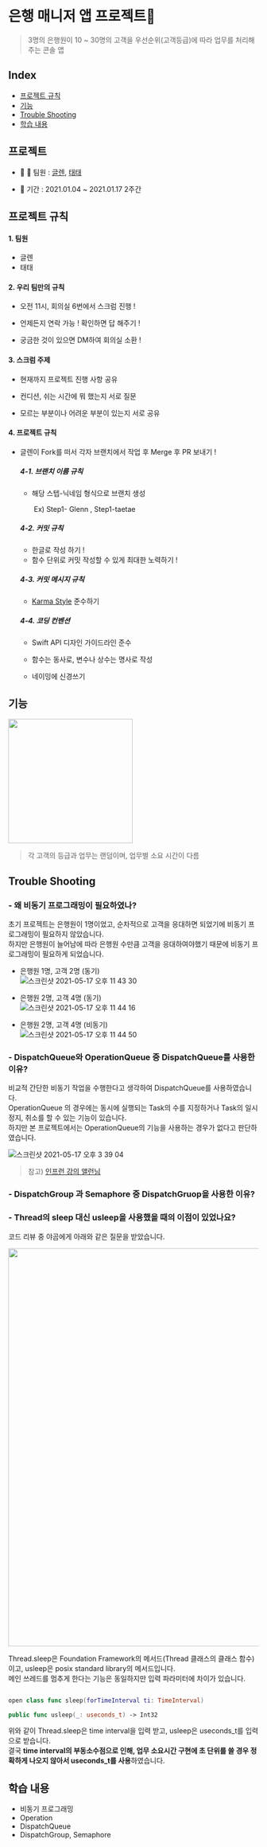 # 은행 매니저 앱 프로젝트📱

 > 3명의 은행원이 10 ~ 30명의 고객을 우선순위(고객등급)에 따라 업무를 처리해주는 콘솔 앱

## Index
* [프로젝트 규칙](#프로젝트-규칙) 
* [기능](#기능)
* [Trouble Shooting](#trouble-shooting)
* [학습 내용](#학습-내용)


## 프로젝트 

- 👦 👦 팀원 : [글렌](https://github.com/innieminnie), [태태](https://github.com/uuu1101)  

- 📅 기간 : 2021.01.04 ~ 2021.01.17 2주간


## 프로젝트 규칙

#### 1. 팀원

* 글렌
* 태태



#### 2. 우리 팀만의 규칙

- 오전 11시, 회의실 6번에서 스크럼 진행 !

- 언제든지 연락 가능 ! 확인하면 답 해주기 !

- 궁금한 것이 있으면 DM하여 회의실 소환 !



#### 3. 스크럼 주제

- 현재까지 프로젝트 진행 사항 공유

- 컨디션, 쉬는 시간에 뭐 했는지 서로 질문

- 모르는 부분이나 어려운 부분이 있는지 서로 공유



#### 4. 프로젝트 규칙

* 글렌이 Fork를 떠서 각자 브랜치에서 작업 후 Merge 후 PR 보내기 !

  ##### 4-1. 브랜치 이름 규칙

  * 해당 스텝-닉네임 형식으로 브랜치 생성

    ​	Ex) Step1- Glenn , Step1-taetae

  ##### 4-2. 커밋 규칙

  - 한글로 작성 하기 !
  - 함수 단위로 커밋 작성할 수 있게 최대한 노력하기 !

  ##### 4-3. 커밋 메시지 규칙

  * [Karma Style](http://karma-runner.github.io/5.2/dev/git-commit-msg.html) 준수하기

  ##### 4-4. 코딩 컨벤션

  - Swift API 디자인 가이드라인 준수

  - 함수는 동사로, 변수나 상수는 명사로 작성

  - 네이밍에 신경쓰기

## 기능

<img width="250" src="https://user-images.githubusercontent.com/49808034/117962192-ea578e80-b359-11eb-87bc-33537987fa2f.gif">

> 각 고객의 등급과 업무는 랜덤이며, 업무별 소요 시간이 다름

## Trouble Shooting

### - 왜 비동기 프로그래밍이 필요하였나?  
초기 프로젝트는 은행원이 1명이었고, 순차적으로 고객을 응대하면 되었기에 비동기 프로그래밍이 필요하지 않았습니다.  
하지만 은행원이 늘어남에 따라 은행원 수만큼 고객을 응대하여야했기 때문에 비동기 프로그래밍이 필요하게 되었습니다.
- 은행원 1명, 고객 2명 (동기)  
![스크린샷 2021-05-17 오후 11 43 30](https://user-images.githubusercontent.com/49808034/118507950-b02b2a00-b769-11eb-96ee-408eee149194.png)

- 은행원 2명, 고객 4명 (동기)  
![스크린샷 2021-05-17 오후 11 44 16](https://user-images.githubusercontent.com/49808034/118508067-cc2ecb80-b769-11eb-999c-059932d3d2df.png)

- 은행원 2명, 고객 4명 (비동기)  
![스크린샷 2021-05-17 오후 11 44 50](https://user-images.githubusercontent.com/49808034/118508147-dfda3200-b769-11eb-931f-2c5e0f672b71.png)

                
### - DispatchQueue와 OperationQueue 중 DispatchQueue를 사용한 이유?  
비교적 간단한 비동기 작업을 수행한다고 생각하여 DispatchQueue를 사용하였습니다.  
OperationQueue 의 경우에는 동시에 실행되는 Task의 수를 지정하거나 Task의 일시정지, 취소를 할 수 있는 기능이 있습니다.  
하지만 본 프로젝트에서는 OperationQueue의 기능을 사용하는 경우가 없다고 판단하였습니다.

![스크린샷 2021-05-17 오후 3 39 04](https://user-images.githubusercontent.com/49808034/118442786-04acb600-b726-11eb-8b4c-459be019261f.png)

> 참고) [인프런 강의 앨런님](https://www.inflearn.com/course/iOS-Concurrency-GCD-Operation#)

### - DispatchGroup 과 Semaphore 중 DispatchGruop을 사용한 이유?  

### - Thread의 sleep 대신 usleep을 사용했을 때의 이점이 있었나요?

코드 리뷰 중 야곰에게 아래와 같은 질문을 받았습니다.  

<img width="800" src="https://user-images.githubusercontent.com/49808034/118435490-083a4000-b71a-11eb-9c1f-9bae4b720739.png">

Thread.sleep은 Foundation Framework의 메서드(Thread 클래스의 클래스 함수)이고, usleep은 posix standard library의 메서드입니다.  
메인 쓰레드를 멈추게 한다는 기능은 동일하지만 입력 파라미터에 차이가 있습니다. 

```swift

open class func sleep(forTimeInterval ti: TimeInterval)

public func usleep(_: useconds_t) -> Int32

``` 
위와 같이 Thread.sleep은 time interval을 입력 받고, usleep은 useconds_t를 입력으로 받습니다.  
결국 **time interval의 부동소수점으로 인해, 업무 소요시간 구현에 초 단위를 쓸 경우 정확하게 나오지 않아서 useconds_t를 사용**하였습니다.



## 학습 내용
- 비동기 프로그래밍
- Operation
- DispatchQueue
- DispatchGroup, Semaphore
